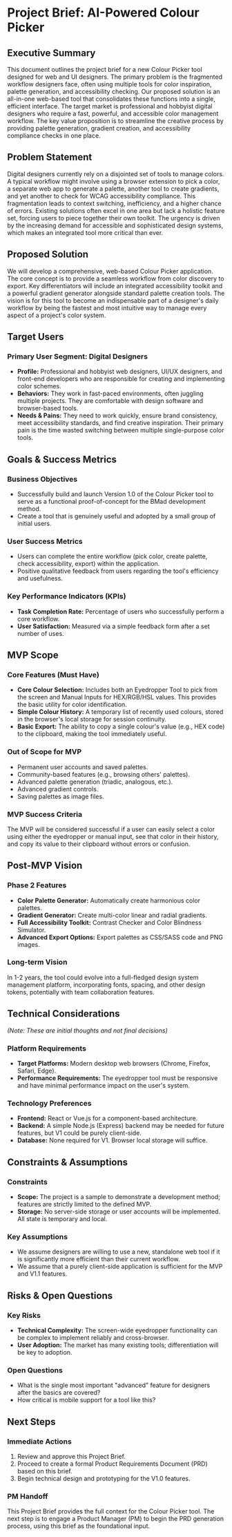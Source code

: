 # Project Brief: AI-Powered Colour Picker

## Executive Summary

This document outlines the project brief for a new Colour Picker tool designed for web and UI designers. The primary problem is the fragmented workflow designers face, often using multiple tools for color inspiration, palette generation, and accessibility checking. Our proposed solution is an all-in-one web-based tool that consolidates these functions into a single, efficient interface. The target market is professional and hobbyist digital designers who require a fast, powerful, and accessible color management workflow. The key value proposition is to streamline the creative process by providing palette generation, gradient creation, and accessibility compliance checks in one place.

## Problem Statement

Digital designers currently rely on a disjointed set of tools to manage colors. A typical workflow might involve using a browser extension to pick a color, a separate web app to generate a palette, another tool to create gradients, and yet another to check for WCAG accessibility compliance. This fragmentation leads to context switching, inefficiency, and a higher chance of errors. Existing solutions often excel in one area but lack a holistic feature set, forcing users to piece together their own toolkit. The urgency is driven by the increasing demand for accessible and sophisticated design systems, which makes an integrated tool more critical than ever.

## Proposed Solution

We will develop a comprehensive, web-based Colour Picker application. The core concept is to provide a seamless workflow from color discovery to export. Key differentiators will include an integrated accessibility toolkit and a powerful gradient generator alongside standard palette creation tools. The vision is for this tool to become an indispensable part of a designer's daily workflow by being the fastest and most intuitive way to manage every aspect of a project's color system.

## Target Users

### Primary User Segment: Digital Designers

*   **Profile:** Professional and hobbyist web designers, UI/UX designers, and front-end developers who are responsible for creating and implementing color schemes.
*   **Behaviors:** They work in fast-paced environments, often juggling multiple projects. They are comfortable with design software and browser-based tools.
*   **Needs & Pains:** They need to work quickly, ensure brand consistency, meet accessibility standards, and find creative inspiration. Their primary pain is the time wasted switching between multiple single-purpose color tools.

## Goals & Success Metrics

### Business Objectives
*   Successfully build and launch Version 1.0 of the Colour Picker tool to serve as a functional proof-of-concept for the BMad development method.
*   Create a tool that is genuinely useful and adopted by a small group of initial users.

### User Success Metrics
*   Users can complete the entire workflow (pick color, create palette, check accessibility, export) within the application.
*   Positive qualitative feedback from users regarding the tool's efficiency and usefulness.

### Key Performance Indicators (KPIs)
*   **Task Completion Rate:** Percentage of users who successfully perform a core workflow.
*   **User Satisfaction:** Measured via a simple feedback form after a set number of uses.

## MVP Scope

### Core Features (Must Have)
*   **Core Colour Selection:** Includes both an Eyedropper Tool to pick from the screen and Manual Inputs for HEX/RGB/HSL values. This provides the basic utility for color identification.
*   **Simple Colour History:** A temporary list of recently used colours, stored in the browser's local storage for session continuity.
*   **Basic Export:** The ability to copy a single colour's value (e.g., HEX code) to the clipboard, making the tool immediately useful.

### Out of Scope for MVP
*   Permanent user accounts and saved palettes.
*   Community-based features (e.g., browsing others' palettes).
*   Advanced palette generation (triadic, analogous, etc.).
*   Advanced gradient controls.
*   Saving palettes as image files.

### MVP Success Criteria
The MVP will be considered successful if a user can easily select a color using either the eyedropper or manual input, see that color in their history, and copy its value to their clipboard without errors or confusion.

## Post-MVP Vision

### Phase 2 Features
*   **Color Palette Generator:** Automatically create harmonious color palettes.
*   **Gradient Generator:** Create multi-color linear and radial gradients.
*   **Full Accessibility Toolkit:** Contrast Checker and Color Blindness Simulator.
*   **Advanced Export Options:** Export palettes as CSS/SASS code and PNG images.

### Long-term Vision
In 1-2 years, the tool could evolve into a full-fledged design system management platform, incorporating fonts, spacing, and other design tokens, potentially with team collaboration features.

## Technical Considerations

_(Note: These are initial thoughts and not final decisions)_

### Platform Requirements
*   **Target Platforms:** Modern desktop web browsers (Chrome, Firefox, Safari, Edge).
*   **Performance Requirements:** The eyedropper tool must be responsive and have minimal performance impact on the user's system.

### Technology Preferences
*   **Frontend:** React or Vue.js for a component-based architecture.
*   **Backend:** A simple Node.js (Express) backend may be needed for future features, but V1 could be purely client-side.
*   **Database:** None required for V1. Browser local storage will suffice.

## Constraints & Assumptions

### Constraints
*   **Scope:** The project is a sample to demonstrate a development method; features are strictly limited to the defined MVP.
*   **Storage:** No server-side storage or user accounts will be implemented. All state is temporary and local.

### Key Assumptions
*   We assume designers are willing to use a new, standalone web tool if it is significantly more efficient than their current workflow.
*   We assume that a purely client-side application is sufficient for the MVP and V1.1 features.

## Risks & Open Questions

### Key Risks
*   **Technical Complexity:** The screen-wide eyedropper functionality can be complex to implement reliably and cross-browser.
*   **User Adoption:** The market has many existing tools; differentiation will be key to adoption.

### Open Questions
*   What is the single most important "advanced" feature for designers after the basics are covered?
*   How critical is mobile support for a tool like this?

## Next Steps

### Immediate Actions
1.  Review and approve this Project Brief.
2.  Proceed to create a formal Product Requirements Document (PRD) based on this brief.
3.  Begin technical design and prototyping for the V1.0 features.

### PM Handoff
This Project Brief provides the full context for the Colour Picker tool. The next step is to engage a Product Manager (PM) to begin the PRD generation process, using this brief as the foundational input.
